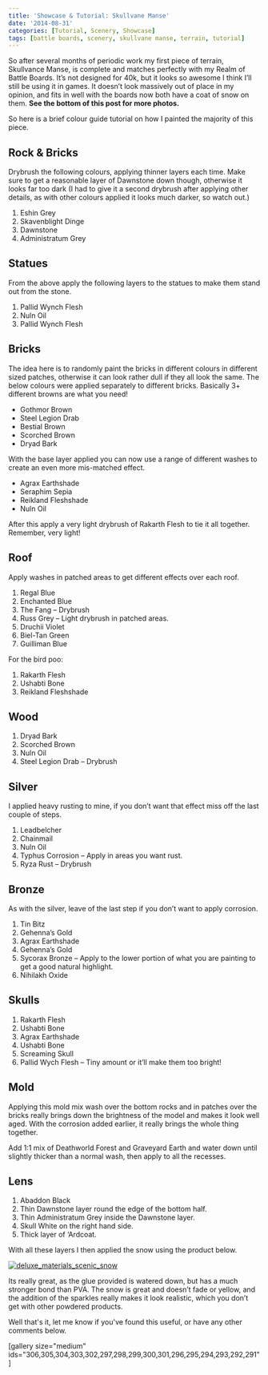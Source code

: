 ```yaml
---
title: 'Showcase & Tutorial: Skullvane Manse'
date: '2014-08-31'
categories: [Tutorial, Scenery, Showcase]
tags: [battle boards, scenery, skullvane manse, terrain, tutorial]
---
```


So after several months of periodic work my first piece of terrain, Skullvance Manse, is complete and matches perfectly with my Realm of Battle Boards. It’s not designed for 40k, but it looks so awesome I think I’ll still be using it in games. It doesn’t look massively out of place in my opinion, and fits in well with the boards now both have a coat of snow on them. **See the bottom of this post for more photos.**

So here is a brief colour guide tutorial on how I painted the majority of this piece.

## Rock & Bricks

Drybrush the following colours, applying thinner layers each time. Make sure to get a reasonable layer of Dawnstone down though, otherwise it looks far too dark (I had to give it a second drybrush after applying other details, as with other colours applied it looks much darker, so watch out.)

1.  Eshin Grey
2.  Skavenblight Dinge
3.  Dawnstone
4.  Administratum Grey

## Statues

From the above apply the following layers to the statues to make them stand out from the stone.

1.  Pallid Wynch Flesh
2.  Nuln Oil
3.  Pallid Wynch Flesh

## Bricks

The idea here is to randomly paint the bricks in different colours in different sized patches, otherwise it can look rather dull if they all look the same. The below colours were applied separately to different bricks. Basically 3+ different browns are what you need!

- Gothmor Brown
- Steel Legion Drab
- Bestial Brown
- Scorched Brown
- Dryad Bark

With the base layer applied you can now use a range of different washes to create an even more mis-matched effect.

- Agrax Earthshade
- Seraphim Sepia
- Reikland Fleshshade
- Nuln Oil

After this apply a very light drybrush of Rakarth Flesh to tie it all together. Remember, very light!

## Roof

Apply washes in patched areas to get different effects over each roof.

1.  Regal Blue
2.  Enchanted Blue
3.  The Fang – Drybrush
4.  Russ Grey – Light drybrush in patched areas.
5.  Druchii Violet
6.  Biel-Tan Green
7.  Guilliman Blue

For the bird poo:

1.  Rakarth Flesh
2.  Ushabti Bone
3.  Reikland Fleshshade

## Wood

1.  Dryad Bark
2.  Scorched Brown
3.  Nuln Oil
4.  Steel Legion Drab – Drybrush

## Silver

I applied heavy rusting to mine, if you don’t want that effect miss off the last couple of steps.

1.  Leadbelcher
2.  Chainmail
3.  Nuln Oil
4.  Typhus Corrosion – Apply in areas you want rust.
5.  Ryza Rust – Drybrush

## Bronze

As with the silver, leave of the last step if you don’t want to apply corrosion.

1.  Tin Bitz
2.  Gehenna’s Gold
3.  Agrax Earthshade
4.  Gehenna’s Gold
5.  Sycorax Bronze – Apply to the lower portion of what you are painting to get a good natural highlight.
6.  Nihilakh Oxide

## Skulls

1.  Rakarth Flesh
2.  Ushabti Bone
3.  Agrax Earthshade
4.  Ushabti Bone
5.  Screaming Skull
6.  Pallid Wych Flesh – Tiny amount or it’ll make them too bright!

## Mold

Applying this mold mix wash over the bottom rocks and in patches over the bricks really brings down the brightness of the model and makes it look well aged. With the corrosion added earlier, it really brings the whole thing together.

Add 1:1 mix of Deathworld Forest and Graveyard Earth and water down until slightly thicker than a normal wash, then apply to all the recesses.

## Lens

1.  Abaddon Black
2.  Thin Dawnstone layer round the edge of the bottom half.
3.  Thin Administratum Grey inside the Dawnstone layer.
4.  Skull White on the right hand side.
5.  Thick layer of ‘Ardcoat.

With all these layers I then applied the snow using the product below.

[![deluxe_materials_scenic_snow](http://www.minitothemax.com/minitothemax/wp-content/uploads/2015/07/deluxe_materials_scenic_snow-247x300.jpg)](http://www.amazon.co.uk/DLXBD029-Deluxe-Materials-Scenic-Snow/dp/B00AMB7398/)

Its really great, as the glue provided is watered down, but has a much stronger bond than PVA. The snow is great and doesn’t fade or yellow, and the addition of the sparkles really makes it look realistic, which you don’t get with other powdered products.

Well that's it, let me know if you've found this useful, or have any other comments below.

[gallery size="medium" ids="306,305,304,303,302,297,298,299,300,301,296,295,294,293,292,291"]
